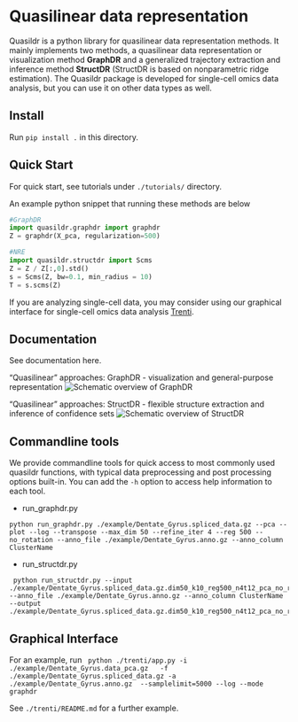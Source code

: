 # Quasilinear data representation

Quasildr is a python library for quasilinear data representation methods. 
It mainly implements two methods, a quasilinear data representation or visualization 
method **GraphDR** and a generalized trajectory extraction and inference method **StructDR** (StructDR is based on nonparametric ridge estimation). The Quasildr package is developed for 
single-cell omics data analysis, but you can use it on other 
data types as well. 


## Install

Run `pip install .` in this directory.


## Quick Start

For quick start, see tutorials under `./tutorials/` directory.

An example python snippet that running these methods are below

```python
#GraphDR 
import quasildr.graphdr import graphdr
Z = graphdr(X_pca, regularization=500)

#NRE
import quasildr.structdr import Scms
Z = Z / Z[:,0].std()
s = Scms(Z, bw=0.1, min_radius = 10)
T = s.scms(Z)
```

If you are analyzing single-cell data, you may consider using our 
graphical interface for single-cell omics data analysis [Trenti](#graphical-interface).


## Documentation
See documentation here.

“Quasilinear” approaches: GraphDR - visualization and general-purpose representation
![Schematic overview of GraphDR](https://github.com/jzthree/quasildr/blob/master/docs/source/_static/GraphDR.png "GraphDR")

“Quasilinear” approaches: StructDR - flexible structure extraction and inference of confidence sets
![Schematic overview of StructDR](https://github.com/jzthree/quasildr/blob/master/docs/source/_static/StructDR.png "StructDR")


## Commandline tools 

We provide commandline tools for quick access to most commonly used quasildr functions, with typical data preprocessing and post processing options built-in. You can add the `-h` option to access help information to each tool.

* run_graphdr.py
```
python run_graphdr.py ./example/Dentate_Gyrus.spliced_data.gz --pca --plot --log --transpose --max_dim 50 --refine_iter 4 --reg 500 --no_rotation --anno_file ./example/Dentate_Gyrus.anno.gz --anno_column ClusterName 
```

* run_structdr.py
```
 python run_structdr.py --input ./example/Dentate_Gyrus.spliced_data.gz.dim50_k10_reg500_n4t12_pca_no_rotation_log_scale_transpose.drgraph --anno_file ./example/Dentate_Gyrus.anno.gz --anno_column ClusterName  --output ./example/Dentate_Gyrus.spliced_data.gz.dim50_k10_reg500_n4t12_pca_no_rotation_log_scale_transpose.drgraph
```

## Graphical Interface

For an example, run
` python ./trenti/app.py -i ./example/Dentate_Gyrus.data_pca.gz   -f ./example/Dentate_Gyrus.spliced_data.gz -a ./example/Dentate_Gyrus.anno.gz  --samplelimit=5000 --log --mode graphdr`

See `./trenti/README.md` for a further example.
